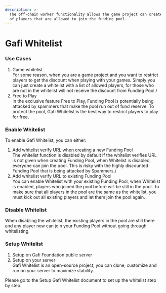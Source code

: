 ```yaml
---
description: >-
  The off-chain worker functionality allows the game project can create a list
  of players that are allowed to join the funding pool.
---
```


# Gafi Whitelist

### Use Cases

1. Game whitelist\
   For some reason, when you are a game project and you want to restrict players to get the discount when playing with your games. Simply you can just create a whitelist with a list of allowed players, for those who are not in the whitelist will not receive the discount from Funding Pool./
2. Free to Play\
   In the exclusive feature Free to Play, Funding Pool is potentially being attacked by spammers that make the pool run out of fund reserve. To protect the pool, Gafi Whitelist is the best way to restrict players to play for free.

### Enable Whitelist

To enable Gafi Whitelist, you can either:

1. Add whitelist verify URL when creating a new Funding Pool\
   The whitelist function is disabled by default if the whitelist verifies URL is not given when creating Funding Pool, when Whitelist is disabled, everyone can join the pool. This is risky with the highly discounted Funding Pool that is being attacked by Spammers./
2. Add whitelist verify URL to existing Funding Pool\
   You can enable Whitelist with your existing Funding Pool, when Whitelist is enabled, players who joined the pool before will be still in the pool. To make sure that all players in the pool are the same as the whitelist, you must kick out all existing players and let them join the pool again.

### Disable Whitelist

When disabling the whitelist, the existing players in the pool are still there and any player now can join your Funding Pool without going through whitelisting.

### Setup Whitelist

1. Setup on Gafi Foundation public server
2. Setup on your server\
   Gafi Whitelist is an open-source project, you can clone, customize and run on your server to maximize stability.

Please go to the Setup Gafi Whitelist document to set up the whitelist step by step.

